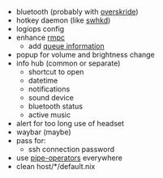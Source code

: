 - bluetooth (probably with [overskride](https://github.com/kaii-lb/overskride))
- hotkey daemon (like [swhkd](https://github.com/waycrate/swhkd))
- logiops config
- enhance [rmpc](https://github.com/mierak/rmpc)
  - add [queue information](https://mierak.github.io/rmpc/next/configuration/header/#queuelength)
- popup for volume and brightness change
- info hub (common or separate)
  - shortcut to open
  - datetime
  - notifications
  - sound device
  - bluetooth status
  - active music
- alert for too long use of headset
- waybar (maybe)
- pass for:
  - ssh connection password
- use [pipe-operators](https://youtu.be/WOw8MJYZjRI) everywhere
- clean host/\*/default.nix
